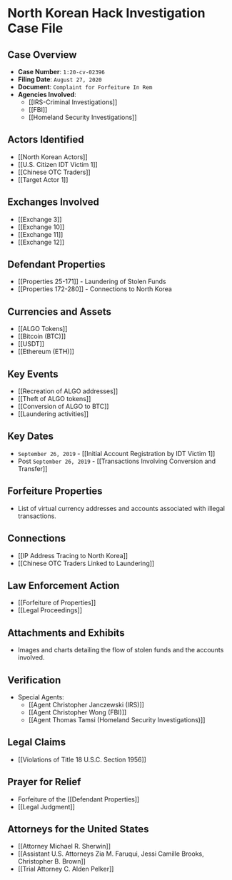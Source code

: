 # North Korean Hack Investigation Case File

## Case Overview
- **Case Number**: `1:20-cv-02396`
- **Filing Date**: `August 27, 2020`
- **Document**: `Complaint for Forfeiture In Rem`
- **Agencies Involved**:
  - [[IRS-Criminal Investigations]]
  - [[FBI]]
  - [[Homeland Security Investigations]]

## Actors Identified
- [[North Korean Actors]]
- [[U.S. Citizen IDT Victim 1]]
- [[Chinese OTC Traders]]
- [[Target Actor 1]]

## Exchanges Involved
- [[Exchange 3]]
- [[Exchange 10]]
- [[Exchange 11]]
- [[Exchange 12]]

## Defendant Properties
- [[Properties 25-171]] - Laundering of Stolen Funds
- [[Properties 172-280]] - Connections to North Korea

## Currencies and Assets
- [[ALGO Tokens]]
- [[Bitcoin (BTC)]]
- [[USDT]]
- [[Ethereum (ETH)]]

## Key Events
- [[Recreation of ALGO addresses]]
- [[Theft of ALGO tokens]]
- [[Conversion of ALGO to BTC]]
- [[Laundering activities]]

## Key Dates
- `September 26, 2019` - [[Initial Account Registration by IDT Victim 1]]
- Post `September 26, 2019` - [[Transactions Involving Conversion and Transfer]]

## Forfeiture Properties
- List of virtual currency addresses and accounts associated with illegal transactions.

## Connections
- [[IP Address Tracing to North Korea]]
- [[Chinese OTC Traders Linked to Laundering]]

## Law Enforcement Action
- [[Forfeiture of Properties]]
- [[Legal Proceedings]]

## Attachments and Exhibits
- Images and charts detailing the flow of stolen funds and the accounts involved.

## Verification
- Special Agents:
  - [[Agent Christopher Janczewski (IRS)]]
  - [[Agent Christopher Wong (FBI)]]
  - [[Agent Thomas Tamsi (Homeland Security Investigations)]]

## Legal Claims
- [[Violations of Title 18 U.S.C. Section 1956]]

## Prayer for Relief
- Forfeiture of the [[Defendant Properties]]
- [[Legal Judgment]]

## Attorneys for the United States
- [[Attorney Michael R. Sherwin]]
- [[Assistant U.S. Attorneys Zia M. Faruqui, Jessi Camille Brooks, Christopher B. Brown]]
- [[Trial Attorney C. Alden Pelker]]
